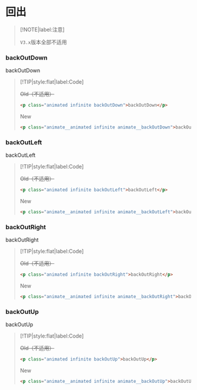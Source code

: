 # 回出

<!-- toc -->

> [!NOTE|label:注意]
>
> `V3.x`版本全部不适用

### backOutDown

<p class="animated infinite backOutDown">backOutDown</p>

> [!TIP|style:flat|label:Code]
>
> ~~<span class="tip">Old</span>（不适用）~~
>
> ```html
> <p class="animated infinite backOutDown">backOutDown</p>
> ```
>
> <span class="tip">New</span>
>
> ```html
> <p class="animate__animated infinite animate__backOutDown">backOutDown</p>
> ```

### backOutLeft

<p class="animated infinite backOutLeft">backOutLeft</p>

> [!TIP|style:flat|label:Code]
>
> ~~<span class="tip">Old</span>（不适用）~~
> 
> ```html
> <p class="animated infinite backOutLeft">backOutLeft</p>
> ```
>
> <span class="tip">New</span>
>
> ```html
> <p class="animate__animated infinite animate__backOutLeft">backOutLeft</p>
> ```

### backOutRight

<p class="animated infinite backOutRight">backOutRight</p>

> [!TIP|style:flat|label:Code]
>
> ~~<span class="tip">Old</span>（不适用）~~
> 
> ```html
> <p class="animated infinite backOutRight">backOutRight</p>
> ```
>
> <span class="tip">New</span>
>
> ```html
> <p class="animate__animated infinite animate__backOutRight">backOutRight</p>
> ```

### backOutUp

<p class="animated infinite backOutUp">backOutUp</p>

> [!TIP|style:flat|label:Code]
>
> ~~<span class="tip">Old</span>（不适用）~~
>
> ```html
> <p class="animated infinite backOutUp">backOutUp</p>
> ```
> <span class="tip">New</span>
>
> ```html
> <p class="animate__animated infinite animate__backOutUp">backOutUp</p>
> ```

<!-- endtoc -->